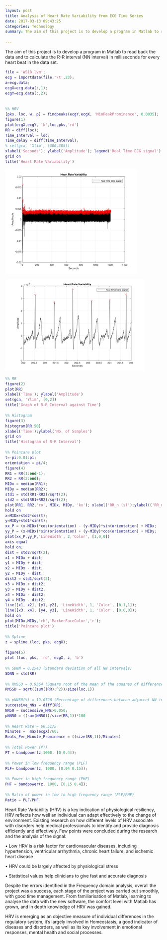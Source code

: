 ```yaml
---
layout: post
title: Analysis of Heart Rate Variability from ECG Time Series
date: 2017-03-13 09:43:25
categories: Technology
summary: The aim of this project is to develop a program in Matlab to read back the data and to calculate the R-R interval (NN interval) in milliseconds for every heart beat in the data set.

---
```


The aim of this project is to develop a program in Matlab to read back the data and to calculate the R-R interval (NN interval) in milliseconds for every heart beat in the data set.

```matlab
file = 'WS18.lvm';
ecg = importdata(file,'\t',23);
a=ecg.data;
ecgX=ecg.data(:,1);
ecgY=ecg.data(:,2);


%% HRV
[pks, loc, w, p] = findpeaks(ecgY,ecgX, 'MinPeakProminence', 0.0035);
figure(1)
plot(ecgX,ecgY, 'k',loc,pks,'rd')
RR = diff(loc);
Time_Interval = loc;
Time_delay = diff(Time_Interval);
% set(gca, 'Xlim', [300,305]) 
xlabel('Seconds'); ylabel('Amplitude'); legend('Real Time ECG signal')
grid on
title('Heart Rate Variability')
```

![](/images/hrv/1.png)

![](/images/hrv/2.png)

```matlab
%% RR
figure(2)
plot(RR)
xlabel('Time'); ylabel('Amplitude')
set(gca, 'Ylim', [0,2]) 
title('Graph of R-R Interval against Time')

%% Histogram
figure(3)
histogram(RR,50)
xlabel('Time');ylabel('No. of Ssmples')
grid on
title('Histogram of R-R Interval')

%% Poincare plot
t=-pi:0.01:pi;
orientation = pi/4;
figure(4)
RR1 = RR(1:end-1);
RR2 = RR(2:end);
MIDx = median(RR1);
MIDy = median(RR2);
std1 = std(RR1-RR2)/sqrt(2);
std2 = std(RR1+RR2)/sqrt(2);
plot(RR1, RR2,'ro', MIDx, MIDy, 'kx'); xlabel('RR_n (s)');ylabel(('RR_n_+_1 (s)'))
hold on
x=MIDx+std2*cos(t);
y=MIDy+std1*sin(t);
xx_P = (x-MIDx)*cos(orientation) - (y-MIDy)*sin(orientation) + MIDx;
yy_P = (x-MIDx)*sin(orientation) + (y-MIDy)*cos(orientation) + MIDy;
plot(xx_P,yy_P,'LineWidth', 2,'Color', [1,0,0])
axis equal
hold on;
dist = std2/sqrt(2);
x1 = MIDx + dist;
y1 = MIDy + dist;
x2 = MIDx - dist;
y2 = MIDy - dist;
dist2 = std1/sqrt(2);
x3 = MIDx + dist2;
y3 = MIDy + dist2;
x4 = MIDx - dist2;
y4 = MIDy - dist2;
line([x1, x2], [y1, y2], 'LineWidth', 1, 'Color', [0,1,1]);
line([x3, x4], [y4, y3], 'LineWidth', 1, 'Color', [0,0,0]);
hold on
plot(MIDx,MIDy,'rh','MarkerFaceColor','r');
title('Poincare plot')

%% Spline
z = spline (loc, pks, ecgX);

figure(5)
plot (loc, pks, 'ro', ecgX, z, 'b')

%% SDNN = 0.2543 (Standard deviation of all NN intervals)
SDNN = std(RR)

%% RMSSD = 0.9364 (Square root of the mean of the squares of differences between adjacent NN intervals)
RMSSD = sqrt((sum((RR).^2))/size(loc,1))

%% pNN50(%) = 19.0726 (Percentage of differences between adjacent NN intervals that are greater than 50 ms)
successive_NNs = diff(RR);
NN50 = successive_NNs>0.050;
pNN50 = ((sum(NN50))/size(RR,1))*100

%% Heart Rate = 66.5175
Minutes =  max(ecgX)/60;
Beats_Per_Minute_Prominence = ((size(RR,1))/Minutes)

%% Total Power (PT)
PT = bandpower(z,1000, [0 0.4]);

%% Power in low frequency range (PLF)
PLF= bandpower(z, 1000, [0.04 0.15]);

%% Power in high frequency range (PHF)
PHF = bandpower(z, 1000, [0.15 0.4]);

%% Ratio of power in low to high frequency range (PLF/PHF)
Ratio = PLF/PHF
```


Heart Rate Variability (HRV) is a key indication of physiological resiliency, HRV reflects how well an individual can adapt effectively to the change of environment.  Existing research on how different levels of HRV associate with disorders help medical professionals to identify and provide diagnosis efficiently and effectively. 
Few points were concluded during the research and the analysis of the signal:

•	Low HRV is a risk factor for cardiovascular diseases, including hypertension, ventricular arrhythmia, chronic heart failure, and ischemic heart disease

•	HRV could be largely affected by physiological stress

•	Statistical values help clinicians to give fast and accurate diagnosis 

Despite the errors identified in the Frequency domain analysis, overall the project was a success, each stage of the project was carried out smoothly, with good time management.
From familiarisation of Matlab, learning to analyse the data with the new software, the comfort level with Matlab has grown, and in depth knowledge of HRV was gained. 

HRV is emerging as an objective measure of individual differences in the regulatory system, it’s largely involved in Homeostasis, a good indicator of diseases and disorders, as well as its key involvement in emotional responses, mental health and social processes.  

